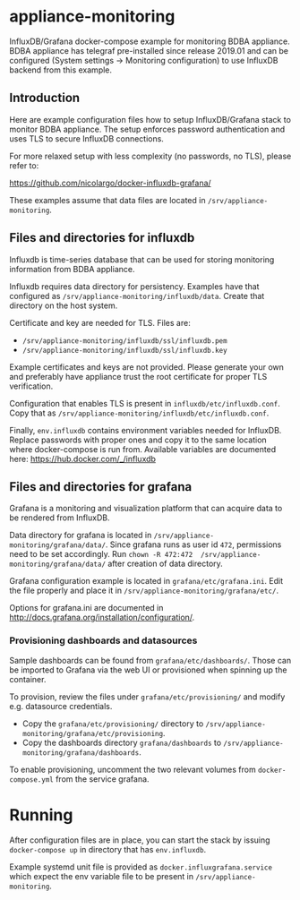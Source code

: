 # appliance-monitoring
InfluxDB/Grafana docker-compose example for monitoring BDBA appliance. BDBA appliance has telegraf pre-installed since release 2019.01 and can be configured (System settings -> Monitoring configuration) to use InfluxDB backend from this example.

## Introduction

Here are example configuration files how to setup InfluxDB/Grafana stack to
monitor BDBA appliance. The setup enforces password authentication and uses
TLS to secure InfluxDB connections.

For more relaxed setup with less complexity (no passwords, no TLS), please refer to:

https://github.com/nicolargo/docker-influxdb-grafana/

These examples assume that data files are located in `/srv/appliance-monitoring`.

## Files and directories for influxdb

Influxdb is time-series database that can be used for storing monitoring information
from BDBA appliance.

Influxdb requires data directory for persistency. Examples have that configured as
`/srv/appliance-monitoring/influxdb/data`. Create that directory on the host system.

Certificate and key are needed for TLS. Files are:

* `/srv/appliance-monitoring/influxdb/ssl/influxdb.pem`
* `/srv/appliance-monitoring/influxdb/ssl/influxdb.key`

Example certificates and keys are not provided. Please generate your own and
preferably have appliance trust the root certificate for proper TLS verification.

Configuration that enables TLS is present in `influxdb/etc/influxdb.conf`. Copy that
as `/srv/appliance-monitoring/influxdb/etc/influxdb.conf`.

Finally, `env.influxdb` contains environment variables needed for InfluxDB.
Replace passwords with proper ones and copy it to the same location where
docker-compose is run from. Available variables are documented here:
https://hub.docker.com/_/influxdb

## Files and directories for grafana

Grafana is a monitoring and visualization platform that can acquire data
to be rendered from InfluxDB.

Data directory for grafana is located in `/srv/appliance-monitoring/grafana/data/`.
Since grafana runs as user id `472`, permissions need to be set accordingly.
Run `chown -R 472:472  /srv/appliance-monitoring/grafana/data/` after creation of
data directory.

Grafana configuration example is located in `grafana/etc/grafana.ini`. Edit the file
properly and place it in `/srv/appliance-monitoring/grafana/etc/`.

Options for grafana.ini are documented in http://docs.grafana.org/installation/configuration/.

### Provisioning dashboards and datasources

Sample dashboards can be found from `grafana/etc/dashboards/`. 
Those can be imported to Grafana via the web UI or provisioned when spinning up the container.

To provision, review the files under `grafana/etc/provisioning/` and modify e.g. 
datasource credentials.
* Copy the `grafana/etc/provisioning/` directory to 
`/srv/appliance-monitoring/grafana/etc/provisioning`. 
* Copy the dashboards directory `grafana/dashboards` to 
`/srv/appliance-monitoring/grafana/dashboards`. 

To enable provisioning, uncomment the two relevant volumes from `docker-compose.yml` from the 
service grafana.

# Running

After configuration files are in place, you can start the stack by issuing
`docker-compose up` in directory that has `env.influxdb`.

Example systemd unit file is provided as `docker.influxgrafana.service` which
expect the env variable file to be present in `/srv/appliance-monitoring`.

